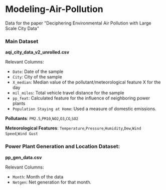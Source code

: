# Modeling-Air-Pollution
Data for the paper "Deciphering Environmental Air Pollution with Large Scale City Data"

### Main Dataset
**aqi_city_data_v2_unrolled.csv**

Relevant Columns:

* `Date`: Date of the sample
* `City`: City of the sample
* `X_median`: Median value of the pollutant/meteorological feature X for the day 
* `mil_miles`: Total vehicle travel distance for the sample
* `pp_feat`: Calculated feature for the influence of neighboring power plants
* `Population Staying at Home`: Used a measure of domestic emissions.

**Pollutants**:
`PM2.5`,`PM10`,`NO2`,`O3`,`CO`,`SO2`

**Meteorological Features**:
`Temperature`,`Pressure`,`Humidity`,`Dew`,`Wind Speed`,`Wind Gust`

    
### Power Plant Generation and Location Dataset:
**pp_gen_data.csv**

Relevant Columns:

* `Month`: Month of the data
* `Netgen`: Net generation for that month.